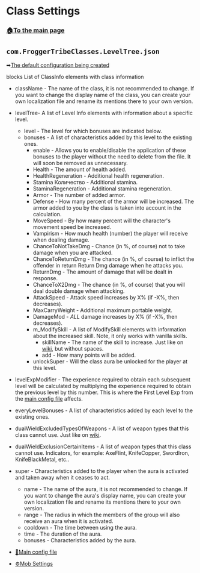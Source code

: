 # Class Settings

###  [🏠To the main page](https://github.com/FroggerHH/Frogger-Tribe-Classes-WIKI#readme)

## ```com.FroggerTribeClasses.LevelTree.json``` 
➡[The default configuration being created](config/com.FroggerTribeClasses.LevelTree.json)


blocks List of ClassInfo elements with class information
  * className - The name of the class, it is not recommended to change. If you want to change the display name of the class, you can create your own localization file and rename its mentions there to your own version.
  * levelTree-  A list of Level Info elements with information about a specific level.
    * level - The level for which bonuses are indicated below.
    * bonuses - A list of characteristics added by this level to the existing ones.
      * enable - Allows you to enable/disable the application of these bonuses to the player without the need to delete from the file. It will soon be removed as unnecessary.
      * Health - The amount of health added.
      * HealthRegeneration - Additional health regeneration.
      * Stamina Количество - Additional stamina.
      * StaminaRegeneration - Additional stamina regeneration.
      * Armor - The number of added armor.
      * Defense - How many percent of the armor will be increased. The armor added to you by the class is taken into account in the calculation.
      * MoveSpeed - By how many percent will the character's movement speed be increased.
      * Vampirism - How much health (number) the player will receive when dealing damage.
      * ChanceToNotTakeDmg - Chance (in %, of course) not to take damage when you are attacked.
      * ChanceToReturnDmg - The chance (in %, of course) to inflict the offender in return Return Dmg damage when he attacks you.
      * ReturnDmg - The amount of damage that will be dealt in response.
      * ChanceToX2Dmg - The chance (in %, of course) that you will deal double damage when attacking.
      * AttackSpeed - Attack speed increases by X% (if -X%, then decreases).
      * MaxCarryWeight - Additional maximum portable weight.
      * DamageMod - *ALL* damage increases by X% (if -X%, then decreases).
      * m_ModifySkill - A list of ModifySkill elements with information about the increased skill. Note, it only works with vanilla skills.
        * skillName - The name of the skill to increase. Just like on [wiki](https://valheim.fandom.com/wiki/Skills), but without spaces.
        * add - How many points will be added.
      * unlockSuper - Will the class aura be unlocked for the player at this level.
  * levelExpModifier - The experience required to obtain each subsequent level will be calculated by multiplying the experience required to obtain the previous level by this number. This is where the First Level Exp from the [main config file](https://github.com/FroggerHH/Frogger-Tribe-Classes-WIKI/blob/main/MainConfig.md) affects.
  * everyLevelBonuses - A list of characteristics added by each level to the existing ones.
  * dualWieldExcludedTypesOfWeapons - A list of weapon types that this class cannot use. Just like on [wiki](https://valheim.fandom.com/wiki/Weapons).
  * dualWieldExclusionCertainItems - A list of weapon types that this class cannot use. Indicators, for example: AxeFlint, KnifeCopper, SwordIron, KnifeBlackMetal, etc..
  * super - Characteristics added to the player when the aura is activated and taken away when it ceases to act.
    * name - The name of the aura, it is not recommended to change. If you want to change the aura's display name, you can create your own localization file and rename its mentions there to your own version.
    * range - The radius in which the members of the group will also receive an aura when it is activated.
    * cooldown - The time between using the aura.
    * time - The duration of the aura.
    * bonuses - Characteristics added by the aura.

* [📒Main config file](https://github.com/FroggerHH/Frogger-Tribe-Classes-WIKI/blob/main/MainConfig.md#main-config-file) 
* [⚙️Mob Settings](https://github.com/FroggerHH/Frogger-Tribe-Classes-WIKI/blob/main/MonstersSettings.md#mob-settings) 
